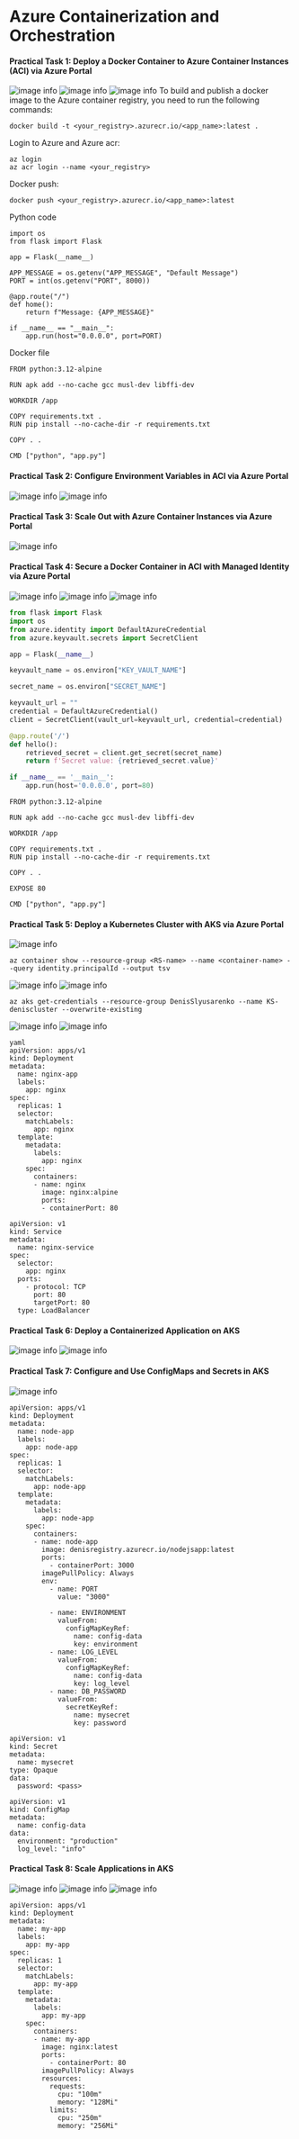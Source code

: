 # Azure Containerization and Orchestration

#### Practical Task 1: Deploy a Docker Container to Azure Container Instances (ACI) via Azure Portal
![image info](pict/1.1.jpg)
![image info](pict/1.2.jpg)
![image info](pict/1.3.jpg)
To build and publish a docker image to the Azure container registry, you need to run the following commands:
```
docker build -t <your_registry>.azurecr.io/<app_name>:latest .
```

Login to Azure and Azure acr:
```
az login
az acr login --name <your_registry>
```

Docker push:
```
docker push <your_registry>.azurecr.io/<app_name>:latest
```

Python code
```
import os
from flask import Flask

app = Flask(__name__)

APP_MESSAGE = os.getenv("APP_MESSAGE", "Default Message")
PORT = int(os.getenv("PORT", 8000))

@app.route("/")
def home():
    return f"Message: {APP_MESSAGE}"

if __name__ == "__main__":
    app.run(host="0.0.0.0", port=PORT)
```
Docker file
```
FROM python:3.12-alpine

RUN apk add --no-cache gcc musl-dev libffi-dev

WORKDIR /app

COPY requirements.txt .
RUN pip install --no-cache-dir -r requirements.txt

COPY . .

CMD ["python", "app.py"]
```

#### Practical Task 2: Configure Environment Variables in ACI via Azure Portal
![image info](pict/2.2.png)
![image info](pict/2.1.png)

#### Practical Task 3: Scale Out with Azure Container Instances via Azure Portal
![image info](pict/3.1.jpg)

#### Practical Task 4: Secure a Docker Container in ACI with Managed Identity via Azure Portal

![image info](pict/4.1.jpg)
![image info](pict/4.2.jpg)
![image info](pict/4.3.jpg)

```python
from flask import Flask
import os
from azure.identity import DefaultAzureCredential
from azure.keyvault.secrets import SecretClient

app = Flask(__name__)

keyvault_name = os.environ["KEY_VAULT_NAME"]

secret_name = os.environ["SECRET_NAME"]

keyvault_url = ""
credential = DefaultAzureCredential()
client = SecretClient(vault_url=keyvault_url, credential=credential)

@app.route('/')
def hello():
    retrieved_secret = client.get_secret(secret_name)
    return f'Secret value: {retrieved_secret.value}'

if __name__ == '__main__':
    app.run(host='0.0.0.0', port=80)
```

```
FROM python:3.12-alpine

RUN apk add --no-cache gcc musl-dev libffi-dev

WORKDIR /app

COPY requirements.txt .
RUN pip install --no-cache-dir -r requirements.txt 

COPY . .

EXPOSE 80

CMD ["python", "app.py"]

```

#### Practical Task 5: Deploy a Kubernetes Cluster with AKS via Azure Portal

![image info](pict/5.1.jpg)
```
az container show --resource-group <RS-name> --name <container-name> --query identity.principalId --output tsv
```
![image info](pict/5.2.jpg)
![image info](pict/5.3.jpg)
```
az aks get-credentials --resource-group DenisSlyusarenko --name KS-deniscluster --overwrite-existing
```
![image info](pict/5.4.jpg)
![image info](pict/5.5.jpg)

```
yaml 
apiVersion: apps/v1
kind: Deployment
metadata:
  name: nginx-app
  labels:
    app: nginx
spec:
  replicas: 1
  selector:
    matchLabels:
      app: nginx
  template:
    metadata:
      labels:
        app: nginx
    spec:
      containers:
      - name: nginx
        image: nginx:alpine
        ports:
        - containerPort: 80

```

```
apiVersion: v1
kind: Service
metadata:
  name: nginx-service
spec:
  selector:
    app: nginx
  ports:
    - protocol: TCP
      port: 80
      targetPort: 80
  type: LoadBalancer
```

#### Practical Task 6: Deploy a Containerized Application on AKS

![image info](pict/6.1.jpg)
![image info](pict/6.2.jpg)


#### Practical Task 7: Configure and Use ConfigMaps and Secrets in AKS
![image info](pict/6.3.jpg)
```
apiVersion: apps/v1
kind: Deployment
metadata:
  name: node-app
  labels:
    app: node-app
spec:
  replicas: 1
  selector:
    matchLabels:
      app: node-app
  template:
    metadata:
      labels:
        app: node-app
    spec:
      containers:
      - name: node-app
        image: denisregistry.azurecr.io/nodejsapp:latest
        ports:
          - containerPort: 3000
        imagePullPolicy: Always
        env:
          - name: PORT
            value: "3000"
        
          - name: ENVIRONMENT
            valueFrom:
              configMapKeyRef:
                name: config-data
                key: environment
          - name: LOG_LEVEL
            valueFrom:
              configMapKeyRef:
                name: config-data
                key: log_level
          - name: DB_PASSWORD
            valueFrom:
              secretKeyRef:
                name: mysecret
                key: password
```

```
apiVersion: v1
kind: Secret
metadata:
  name: mysecret
type: Opaque
data:
  password: <pass>
```

```
apiVersion: v1
kind: ConfigMap
metadata:
  name: config-data
data:
  environment: "production"
  log_level: "info"
```

#### Practical Task 8: Scale Applications in AKS

![image info](pict/8.1.jpg)
![image info](pict/8.2.jpg)
![image info](pict/8.3.jpg)

```
apiVersion: apps/v1
kind: Deployment
metadata:
  name: my-app
  labels:
    app: my-app
spec:
  replicas: 1
  selector:
    matchLabels:
      app: my-app
  template:
    metadata:
      labels:
        app: my-app
    spec:
      containers:
      - name: my-app
        image: nginx:latest
        ports:
          - containerPort: 80
        imagePullPolicy: Always
        resources:
          requests:
            cpu: "100m"
            memory: "128Mi"
          limits:
            cpu: "250m"
            memory: "256Mi"
```